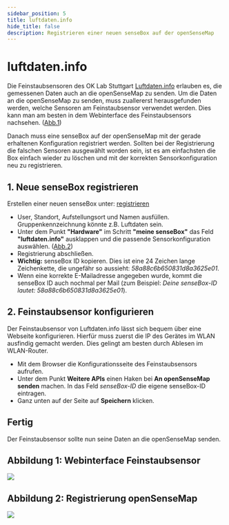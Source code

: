 ```yaml
---
sidebar_position: 5
title: luftdaten.info
hide_title: false
description: Registrieren einer neuen senseBox auf der openSenseMap
---
```

# luftdaten.info

Die Feinstaubsensoren des OK Lab Stuttgart [Luftdaten.info](https://luftdaten.info/) erlauben es, die gemessenen Daten auch an die openSenseMap zu senden. Um die Daten an die openSenseMap zu senden, muss zuallererst herausgefunden werden, welche Sensoren am Feinstaubsensor verwendet werden. Dies kann man am besten in dem Webinterface des Feinstaubsensors nachsehen. ([Abb.1](#abbildung-1-webinterface-feinstaubsensor))

Danach muss eine senseBox auf der openSenseMap mit der gerade erhaltenen Konfiguration registriert werden.
Sollten bei der Registrierung die falschen Sensoren ausgewählt worden sein, ist es am einfachsten die Box einfach wieder zu löschen und mit der korrekten Sensorkonfiguration neu zu registrieren.

## 1. Neue senseBox registrieren
Erstellen einer neuen senseBox unter: [registrieren](https://opensensemap.org/register)
- User, Standort, Aufstellungsort und Namen ausfüllen. Gruppenkennzeichnung könnte z.B. Luftdaten sein.
- Unter dem Punkt **"Hardware"** im Schritt **"meine senseBox"** das Feld **"luftdaten.info"** ausklappen und die passende Sensorkonfiguration auswählen. ([Abb.2](#abbildung-2-registrierung-opensensemap))
- Registrierung abschließen.
- **Wichtig:** senseBox ID kopieren. Dies ist eine 24 Zeichen lange Zeichenkette, die ungefähr so aussieht: *58a88c6b650831d8a3625e01*.
- Wenn eine korrekte E-Mailadresse angegeben wurde, kommt die senseBox ID auch nochmal per Mail (zum Beispiel: *Deine senseBox-ID lautet: 58a88c6b650831d8a3625e01*).

## 2. Feinstaubsensor konfigurieren
Der Feinstaubsensor von Luftdaten.info lässt sich bequem über eine Webseite konfigurieren. Hierfür muss zuerst die IP des Gerätes im WLAN ausfindig gemacht werden. Dies gelingt am besten durch Ablesen im WLAN-Router.

- Mit dem Browser die Konfigurationsseite des Feinstaubsensors aufrufen.
- Unter dem Punkt **Weitere APIs** einen Haken bei **An openSenseMap senden** machen. In das Feld *senseBox-ID* die eigene senseBox-ID eintragen.
- Ganz unten auf der Seite auf **Speichern** klicken.

## Fertig
Der Feinstaubsensor sollte nun seine Daten an die openSenseMap senden.

## Abbildung 1: Webinterface Feinstaubsensor

![](/img/open-sensemap-bilder/luftdaten/02_Sensor_Konfiguration.png)

## Abbildung 2: Registrierung openSenseMap

![](/img/open-sensemap-bilder/luftdaten/01_openSenseMap_Konfiguration.png)
